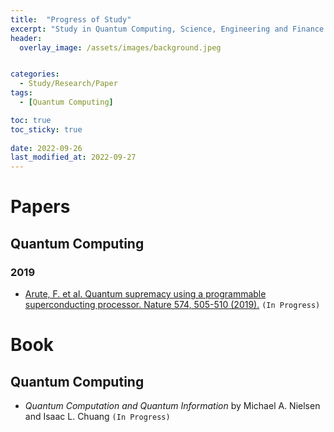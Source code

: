 ```yaml
---
title:  "Progress of Study"
excerpt: "Study in Quantum Computing, Science, Engineering and Finance. I am writing the blog after reading the paper and book. This self-development project started from 1th Oct 2022. This page is updating periodically."
header:
  overlay_image: /assets/images/background.jpeg


categories:
  - Study/Research/Paper
tags:
  - [Quantum Computing]

toc: true
toc_sticky: true
 
date: 2022-09-26
last_modified_at: 2022-09-27
---
```


# Papers
## Quantum Computing
### 2019
- [Arute, F. et al. Quantum supremacy using a programmable superconducting processor. Nature 574, 505-510 (2019).](https://www.nature.com/articles/s41586-019-1666-5) `(In Progress)`

# Book
## Quantum Computing
- *Quantum Computation and Quantum Information* by Michael A. Nielsen and Isaac L. Chuang `(In Progress)`
